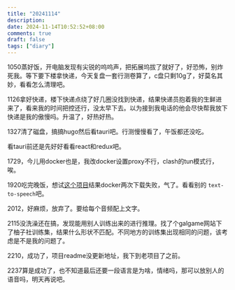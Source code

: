 ```yaml
---
title: "20241114"
description: 
date: 2024-11-14T10:52:52+08:00
comments: true
draft: false
tags: ["diary"]
---
```

1050蒸好饭，开电脑发现有尖锐的呜呜声，把拓展坞拔了就好了，好恐怖，别炸死我。等下要下楼拿快递，今天复盘一套行测卷算了，c盘只剩10g了，好莫名其妙，看看怎么清理吧。

1126拿好快递，楼下快递点绕了好几圈没找到快递，结果快递员抱着我的生鲜进来了，看来我的时间把控还行，没太早下去。以为接到我电话的他会尽快帮我放下快递是我的傲慢吗。升温了，好热好热。

1327清了磁盘，搞搞hugo然后看tauri吧。行测慢慢看了，午饭都还没吃。

看tauri前还是先好好看看react和redux吧。

1729，今儿用docker也是，我改docker设置proxy不行，clash的tun模式行，唉。

1920吃完晚饭，想试[这个项目](https://github.com/myshell-ai/MeloTTS)结果docker两次下载失败，气了。看看别的 `text-to-speech`吧。

2012，好麻烦，放弃了。要给每个音频配上文字。

2115没洗澡还在搞，发现能用别人训练出来的进行推理。找了个galgame网站下了柚子社训练集，结果什么形状不匹配。不同地方的训练集出现相同的问题，该考虑是不是我的问题了。

2210，成功了，项目readme没更新地址，我下到老项目了之前。

2237算是成功了，也不知道最后还要一段语言是为啥，情绪吗，那可以放别人的语音吗，明天再说吧。
